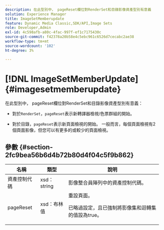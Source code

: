 ```yaml
---
description: 在此型別中， pageReset欄位對RenderSet和目錄影像資產型別有意義
solution: Experience Manager
title: ImageSetMemberupdate
feature: Dynamic Media Classic,SDK/API,Image Sets
role: Developer,Admin
exl-id: 4c598afb-a80c-4fac-997f-ef1c7175430c
source-git-commit: f42378a20b58e4c5ebc961c6526d7cecabc2ae38
workflow-type: tm+mt
source-wordcount: '102'
ht-degree: 3%

---
```


# [!DNL ImageSetMemberUpdate]{#imagesetmemberupdate}

在此型別中， pageReset欄位對RenderSet和目錄影像資產型別有意義：

* 對於`RenderSet`，`pageReset`表示新轉譯器檢視/色票群組的開始。

* 對於目錄，`pageReset`表示新頁面檢視的開始。 一般而言，每個頁面檢視有2個頁面影像，但您可以有更多的或較少的頁面檢視。

## 參數 {#section-2fc9bea56b6d4b72b80d4f04c5f9b862}

<table id="table_04100BB8ABD84EF68B0A7CE3AD946414"> 
 <thead> 
  <tr> 
   <th colname="col1" class="entry"> 名稱 </th> 
   <th colname="col2" class="entry"> 類型 </th> 
   <th colname="col3" class="entry"> 說明 </th> 
  </tr> 
 </thead>
 <tbody> 
  <tr> 
   <td colname="col1"> <span class="codeph"> <span class="varname">資產控制代碼</span> </span> </td> 
   <td colname="col2"> <span class="codeph"> xsd：string</span> </td> 
   <td colname="col3"> 影像整合員陣列中的資產控制代碼。 </td> 
  </tr> 
  <tr> 
   <td colname="col1"> <span class="codeph"> <span class="varname"> pageReset</span> </span> </td> 
   <td colname="col2"> <span class="codeph"> xsd：布林值</span> </td> 
   <td colname="col3">重設頁面。 <p>已略過設定，且已強制將<span class="codeph">影像集</span>和<span class="codeph">迴轉集</span>的值設為true。 </p></td> 
  </tr> 
 </tbody> 
</table>
